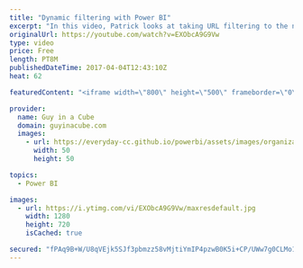```yaml
---
title: "Dynamic filtering with Power BI"
excerpt: "In this video, Patrick looks at taking URL filtering to the next level. He shows how to use dynamic filtering with Power BI reports. He also shows a neat trick of setting a link image for Web URL fields.  Filtering in Power BI: https://powerbi.microsoft.com/en-us/blog/filter-a-report-with-a-url-query-string-parameter/"
originalUrl: https://youtube.com/watch?v=EXObcA9G9Vw
type: video
price: Free
length: PT8M
publishedDateTime: 2017-04-04T12:43:10Z
heat: 62

featuredContent: "<iframe width=\"800\" height=\"500\" frameborder=\"0\" src=\"https://www.youtube.com/embed/EXObcA9G9Vw\" allow=\"accelerometer; autoplay; encrypted-media; gyroscope; picture-in-picture\" allowfullscreen></iframe>"

provider:
  name: Guy in a Cube
  domain: guyinacube.com
  images:
    - url: https://everyday-cc.github.io/powerbi/assets/images/organizations/guyinacube.com-50x50.jpg
      width: 50
      height: 50

topics:
  - Power BI

images:
  - url: https://i.ytimg.com/vi/EXObcA9G9Vw/maxresdefault.jpg
    width: 1280
    height: 720
    isCached: true

secured: "fPAq9B+W/U8qVEjk5SJf3pbmzz58vMjtiYmIP4pzwB0K5i+CP/UWw7g0CLMo1H4WNLf/VBYEM4R5JvFs/AJ3AZ/fr5FdsYeEo8uGHyrE0R4lKs3NZYfL7hsqsfjP1c1C7l+OVTpsRc5Um35oB7zD3ikAtbBc0rW6YBDM2VP/DtepVkTCG8JIwLSuS0MrCB4m5iOn1LTv4i8EC5QPVXwAKXUaMS1mQX//OPqDt7gQEPePTSsmdqnbDlXsCLysEn9eKTZ5cYs6GOlhK4RgYw6tCx7Tj/xa1i3TyjaXlrqsNdUPNVxCjo+PyC9y+OojvEbMsLngKjurBAf+zKfMzEa9mz14wffJlksilhnaCDfWyT5QISnp3E+6823M3S+L/zJXT1dt8woe3pTPtcv5PUuyUIjmcU/mmUeaUafNjo/H2xPiHHBR/TwdOLjUa8aBrv2Y;GqA9EmQ4wUalXk5jaTRO2Q=="
---
```


